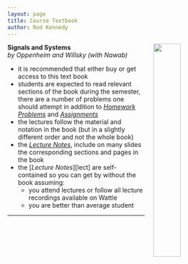 ```yaml
---
layout: page
title: Course Textbook
author: Rod Kennedy
---
```


<img src="{{ site.baseurl }}/images/book.jpg" align="bottom" style="margin:0px 0px 20px 20px;
float:right; width:35%;">
**Signals and Systems**  
*by Oppenheim and Willsky (with Nawab)*

>
- it is recommended that either buy or get access to this text book
- students are expected to read relevant sections of the book during the semester, there are a number of problems one should attempt in addition to [*Homework Problems*][homework] and [*Assignments*][assignments]
- the lectures follow the material and notation in the book (but in a slightly different order and not the whole book)
- the [*Lecture Notes*][lectures], include on many slides the corresponding sections and pages in the book
- the [*Lecture Notes*][lect] are self-contained so you can get by without the book assuming:
	- you attend lectures or follow all lecture recordings available on Wattle
	- you are better than average student

---

[materials]: p03-materials.html
[homework]: p03-materials.html#homework-problems
[assignments]: p03-materials.html#assignments
[lectures]: p03-materials.html#lectures-labs-and-exams